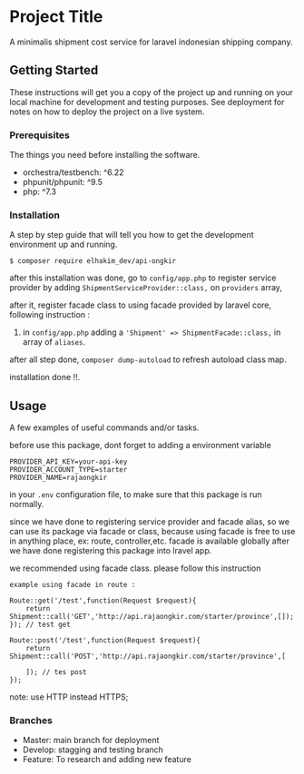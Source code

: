 # Project Title

A minimalis shipment cost service for laravel indonesian shipping company.

## Getting Started

These instructions will get you a copy of the project up and running on your local machine for development and testing purposes. See deployment for notes on how to deploy the project on a live system.

### Prerequisites

The things you need before installing the software.

* orchestra/testbench: ^6.22
* phpunit/phpunit: ^9.5
* php: ^7.3

### Installation

A step by step guide that will tell you how to get the development environment up and running.

```
$ composer require elhakim_dev/api-ongkir
```

after this installation was done, go to ```config/app.php``` to register service provider by adding ```ShipmentServiceProvider::class,``` on ```providers``` array,

after it, register facade class to using facade provided by laravel core, following instruction :
1. in ```config/app.php``` adding a ```'Shipment' => ShipmentFacade::class,``` in array of ```aliases```.

after all step done, ```composer dump-autoload``` to refresh autoload class map.

installation done !!. 

## Usage

A few examples of useful commands and/or tasks.


before use this package, dont forget to adding a environment variable 
```
PROVIDER_API_KEY=your-api-key
PROVIDER_ACCOUNT_TYPE=starter
PROVIDER_NAME=rajaongkir
```
in your ```.env``` configuration file, to make sure that this package is run normally.


since we have done to registering service provider and facade alias, so we can use its package via facade or class, because using facade is free to use in anything place, ex: route, controller,etc. facade is available globally after we have done registering this package into lravel app.


we recommended using facade class. please follow this instruction
```
example using facade in route :

Route::get('/test',function(Request $request){
    return Shipment::call('GET','http://api.rajaongkir.com/starter/province',[]); 
}); // test get

Route::post('/test',function(Request $request){
    return Shipment::call('POST','http://api.rajaongkir.com/starter/province',[
        
    ]); // tes post
});
```

note: use HTTP instead HTTPS;


### Branches

* Master: main branch for deployment
* Develop: stagging and testing branch
* Feature: To research and adding new feature
